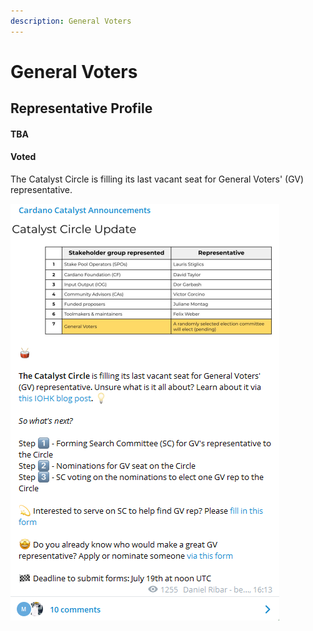 ```yaml
---
description: General Voters
---
```


# General Voters

## Representative Profile

#### TBA

#### Voted

The Catalyst Circle is filling its last vacant seat for General Voters' \(GV\) representative.

![The Catalyst Circle is filling its last vacant seat for General Voters&apos; \(GV\) representative.](../.gitbook/assets/2021-07-17-1-.png)

